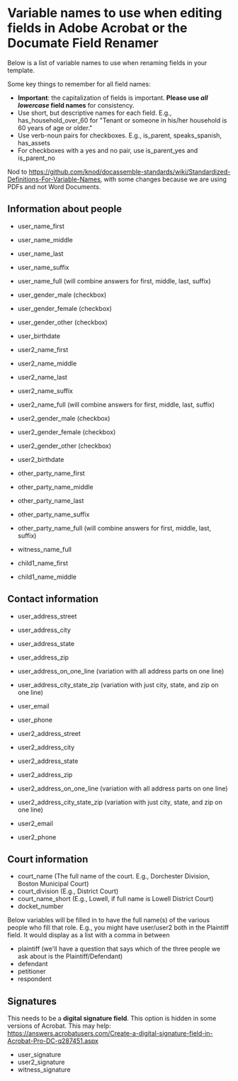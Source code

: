 # Variable names to use when editing fields in Adobe Acrobat or the Documate Field Renamer

Below is a list of variable names to use when renaming fields in your template.

Some key things to remember for all field names:

* **Important**: the capitalization of fields is important. **Please use _all lowercase_ field names** for consistency.
* Use short, but descriptive names for each field. E.g., has_household_over_60 for "Tenant or someone in his/her household is 60 years of age or older."
* Use verb-noun pairs for checkboxes. E.g., is_parent, speaks_spanish, has_assets
* For checkboxes with a yes and no pair, use is_parent_yes and is_parent_no

Nod to https://github.com/knod/docassemble-standards/wiki/Standardized-Definitions-For-Variable-Names, 
with some changes because we are using PDFs and not Word Documents.

## Information about people

* user_name_first
* user_name_middle
* user_name_last
* user_name_suffix
* user_name_full (will combine answers for first, middle, last, suffix)
* user_gender_male (checkbox)
* user_gender_female (checkbox)
* user_gender_other (checkbox)
* user_birthdate

* user2_name_first
* user2_name_middle
* user2_name_last
* user2_name_suffix
* user2_name_full (will combine answers for first, middle, last, suffix)
* user2_gender_male (checkbox)
* user2_gender_female (checkbox)
* user2_gender_other (checkbox)
* user2_birthdate

* other_party_name_first
* other_party_name_middle
* other_party_name_last
* other_party_name_suffix
* other_party_name_full (will combine answers for first, middle, last, suffix)

* witness_name_full

* child1_name_first
* child1_name_middle

## Contact information

* user_address_street
* user_address_city
* user_address_state
* user_address_zip
* user_address_on_one_line (variation with all address parts on one line)
* user_address_city_state_zip (variation with just city, state, and zip on one line)
* user_email
* user_phone

* user2_address_street
* user2_address_city
* user2_address_state
* user2_address_zip
* user2_address_on_one_line (variation with all address parts on one line)
* user2_address_city_state_zip (variation with just city, state, and zip on one line)
* user2_email
* user2_phone


## Court information

* court_name (The full name of the court. E.g., Dorchester Division, Boston Municipal Court)
* court_division (E.g., District Court)
* court_name_short (E.g., Lowell, if full name is Lowell District Court)
* docket_number

Below variables will be filled in to have the full name(s) of the various people who fill that role. 
E.g., you might have user/user2 both in the Plaintiff field. It would display as a list with a comma in between

* plaintiff (we'll have a question that says which of the three people we ask about is the Plaintiff/Defendant)
* defendant 
* petitioner
* respondent

## Signatures

This needs to be a **digital signature field**. This option is hidden in some versions of Acrobat.
This may help: https://answers.acrobatusers.com/Create-a-digital-signature-field-in-Acrobat-Pro-DC-q287451.aspx

* user_signature
* user2_signature
* witness_signature
